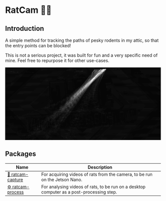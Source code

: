 # RatCam :rat::movie_camera:
## Introduction
A simple method for tracking the paths of pesky rodents in my attic, so that the entry points can be blocked!

This is not a serious project, it was built for fun and a very specific need of mine. Feel free to repurpose it for other use-cases.

![Example output image](./docs/example_output.jpg)

## Packages
| Name                                        | Description                                                                              |
| ------------------------------------------- | ---------------------------------------------------------------------------------------- |
| [:movie_camera: ratcam-capture](./capture/) | For acquiring videos of rats from the camera, to be run on the Jetson Nano.              |
| [:gear: ratcam-process](./process/)         | For analysing videos of rats, to be run on a desktop computer as a post-processing step. |
